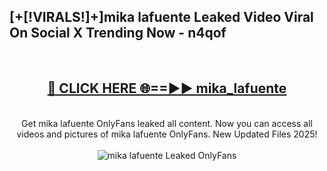 <h2>[+[!VIRALS!]+]mika lafuente Leaked Video Viral On Social X Trending Now - n4qof</h2>
<br>
<div align="center">
<h2><a href="https://libra.edu.pl?mika_lafuente" rel="nofollow">🔴 CLICK HERE 🌐==►► mika_lafuente</a></h2>
<br>
Get mika lafuente OnlyFans leaked all content. Now you can access all videos and pictures of mika lafuente OnlyFans. New Updated Files 2025!
<br>
<br>
<a href="https://libra.edu.pl?mika_lafuente" rel="nofollow" data-target="animated-image.originalLink"><img src="https://i.ibb.co.com/WyWwxjT/player-gif2.gif" alt="mika lafuente Leaked OnlyFans" style="max-width: 100%; display: inline-block;" data-target="animated-image.originalImage"></a>
</div>
<br>